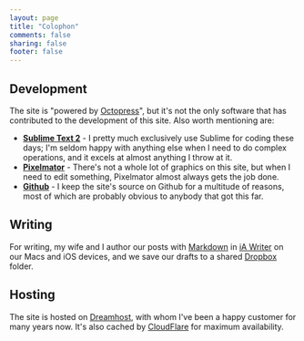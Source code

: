```yaml
---
layout: page
title: "Colophon"
comments: false
sharing: false
footer: false
---
```


## Development

The site is "powered by <a href="http://octopress.org" target="_blank">Octopress</a>", but it's not the only software that has contributed to the development of this site.  Also worth mentioning are:

* **<a href="http://www.sublimetext.com/2" target="_blank">Sublime Text 2</a>** - I pretty much exclusively use Sublime for coding these days; I'm seldom happy with anything else when I need to do complex operations, and it excels at almost anything I throw at it.
* **<a href="http://www.pixelmator.com/" target="_blank">Pixelmator</a>** - There's not a whole lot of graphics on this site, but when I need to edit something, Pixelmator almost always gets the job done.
* **<a href="http://github.com/" target="_blank">Github</a>** - I keep the site's source on Github for a multitude of reasons, most of which are probably obvious to anybody that got this far.

## Writing

For writing, my wife and I author our posts with <a href="http://www.daringfireball.net/projects/markdown/" target="_blank">Markdown</a> in <a href="http://www.iawriter.com/" target="_blank">iA Writer</a> on our Macs and iOS devices, and we save our drafts to a shared <a href="http://www.dropbox.com/" target="_blank">Dropbox</a> folder.

## Hosting

The site is hosted on <a href="http://www.dreamhost.com/" target="_blank">Dreamhost</a>, with whom I've been a happy customer for many years now.  It's also cached by <a href="http://www.cloudflare.com/" target="_blank">CloudFlare</a> for maximum availability.
